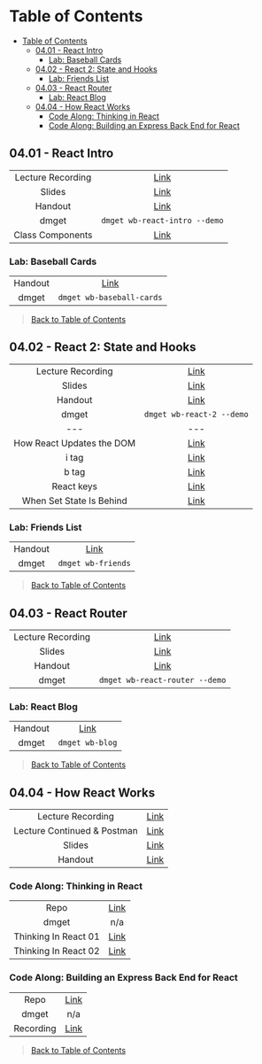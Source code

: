 # Table of Contents

- [Table of Contents](#table-of-contents)
  - [04.01 - React Intro](#0401---react-intro)
    - [Lab: Baseball Cards](#lab-baseball-cards)
  - [04.02 - React 2: State and Hooks](#0402---react-2-state-and-hooks)
    - [Lab: Friends List](#lab-friends-list)
  - [04.03 - React Router](#0403---react-router)
    - [Lab: React Blog](#lab-react-blog)
  - [04.04 - How React Works](#0404---how-react-works)
    - [Code Along: Thinking in React](#code-along-thinking-in-react)
    - [Code Along: Building an Express Back End for React](#code-along-building-an-express-back-end-for-react)

## 04.01 - React Intro

|  |  |
| :---: | :---: |
| Lecture Recording | [Link](https://strategiced.zoom.us/rec/share/OHryMxbkPtcCWNvc_iG2uAat9fz5NllPUogCJc2RWWadk2o7vKsZaQYvmnRfwhZA.UMayCGcI4HvKONpx?startTime=1716512917000) |
| Slides | [Link](https://ed.devmountain.com/materials/ogptlh2/slides/wb-react-intro/) |
| Handout | [Link](https://ed.devmountain.com/materials/ogptlh2/lectures/wb-react-intro/) |
| dmget | `dmget wb-react-intro --demo` |
| Class Components | [Link](https://www.w3schools.com/react/react_class.asp) |

### Lab: Baseball Cards

|  |  |
| :---: | :---: |
| Handout | [Link](https://ed.devmountain.com/materials/ogptlh2/exercises/wb-baseball-cards/) |
| dmget | `dmget wb-baseball-cards` |

> [Back to Table of Contents](#table-of-contents)

## 04.02 - React 2: State and Hooks

|  |  |
| :---: | :---: |
| Lecture Recording | [Link](https://strategiced.zoom.us/rec/share/bVlLZk9zZ9jFL-UnH2FyoT-cEC3HBzf7rQ2UlRvbw9X2-l7laW-F1cn5NizKpgLV.S0SoS1KmDOeppBsl?startTime=1716940929000) |
| Slides | [Link](https://ed.devmountain.com/materials/ogptlh2/slides/wb-react-2/) |
| Handout | [Link](https://ed.devmountain.com/materials/ogptlh2/lectures/wb-react-2/) |
| dmget | `dmget wb-react-2 --demo` |
| --- | --- |
| How React Updates the DOM | [Link](https://tonynguyenit.medium.com/how-react-virtual-dom-decide-to-update-browser-dom-91f170718733) |
| i tag | [Link](https://www.w3schools.com/tags/tag_i.asp) |
| b tag | [Link](https://www.w3schools.com/tags/tag_b.asp) |
| React keys | [Link](https://adhithiravi.medium.com/why-do-i-need-keys-in-react-lists-dbb522188bbb) |
| When Set State Is Behind | [Link](https://dev.to/csituma/why-your-state-is-one-character-behindreactjs-16im) |

### Lab: Friends List

|  |  |
| :---: | :---: |
| Handout | [Link](https://ed.devmountain.com/materials/ogptlh2/exercises/wb-friends/#step-6) |
| dmget | `dmget wb-friends` |

> [Back to Table of Contents](#table-of-contents)

## 04.03 - React Router

|  |  |
| :---: | :---: |
| Lecture Recording | [Link](https://strategiced.zoom.us/rec/share/F0pvfGULgNdcsyj6QrIjr-2hkMOL0iu1c-NV-wMrE1r7g19MejHmRPuNMBQkaK4.6gbbuTvrhZ2q3YvD?startTime=1717114480000) |
| Slides | [Link](https://ed.devmountain.com/materials/ogptlh2/slides/wb-react-router/) |
| Handout | [Link](https://ed.devmountain.com/materials/ogptlh2/lectures/wb-react-router/) |
| dmget | `dmget wb-react-router --demo` |

### Lab: React Blog

|  |  |
| :---: | :---: |
| Handout | [Link](https://ed.devmountain.com/materials/ogptlh2/exercises/wb-blog/) |
| dmget | `dmget wb-blog` |

> [Back to Table of Contents](#table-of-contents)

## 04.04 - How React Works

|  |  |
| :---: | :---: |
| Lecture Recording | [Link](https://strategiced.zoom.us/rec/share/ONkWh5wDc8lmKZ7tEZJDh0tdnA7KkK4YoSDzMrhm1SL6v4K9j-6JkAp7WBJ5Gibl.rXJH9HDd7-Jzj0dZ?startTime=1717254548000) |
| Lecture Continued & Postman | [Link](https://strategiced.zoom.us/rec/share/ONkWh5wDc8lmKZ7tEZJDh0tdnA7KkK4YoSDzMrhm1SL6v4K9j-6JkAp7WBJ5Gibl.rXJH9HDd7-Jzj0dZ?startTime=1717258094000) |
| Slides | [Link](https://ed.devmountain.com/materials/ogptlh2/slides/wb-react-works/) |
| Handout | [Link](https://ed.devmountain.com/materials/ogptlh2/lectures/wb-react-works/) |

### Code Along: Thinking in React

|  |  |
| :---: | :---: |
| Repo | [Link](https://github.com/Diegopie-Devmountain/ogptlh2-think-react) |
| dmget | n/a |
| Thinking In React 01 | [Link](https://strategiced.zoom.us/rec/share/ONkWh5wDc8lmKZ7tEZJDh0tdnA7KkK4YoSDzMrhm1SL6v4K9j-6JkAp7WBJ5Gibl.rXJH9HDd7-Jzj0dZ?startTime=1717275300000) |
| Thinking In React 02 | [Link](https://strategiced.zoom.us/rec/share/P3GXKjH0a0Cc0RybVaPG0boIve8DTH8JBjcoC-ZZTGF4gmhtA4TjvYutCCMlhF3I.Hn9PybaEl15Cz-QF?startTime=1717549008000) |

### Code Along: Building an Express Back End for React

|  |  |
| :---: | :---: |
| Repo | [Link](https://github.com/Diegopie-Devmountain/thinking-express) |
| dmget | n/a |
| Recording | [Link](https://strategiced.zoom.us/rec/share/ns7d16b30jfzwx4uJ2BbZXIEas-SUYBZYtEaEqzYmSeEWQBelpCKH0slK4yTp89y.KhW8A9fTU5bIO2iA?startTime=1717719723000) |

> [Back to Table of Contents](#table-of-contents)
